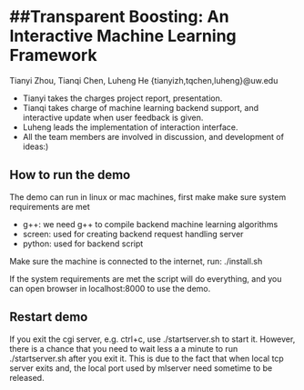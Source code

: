 ##Transparent Boosting: An Interactive Machine Learning Framework
===============
Tianyi Zhou, Tianqi Chen, Luheng He {tianyizh,tqchen,luheng}@uw.edu

* Tianyi takes the charges project report, presentation.
* Tianqi takes charge of machine learning backend support, and interactive update when user feedback is given.
* Luheng leads the implementation of interaction interface.
* All the team members are involved in discussion, and development of ideas:)

## How to run the demo
The demo can run in linux or mac machines, first make make sure system requirements are met
* g++: we need g++ to compile backend machine learning algorithms
* screen: used for creating backend request handling server 
* python: used for backend script

Make sure the machine is connected to the internet, run: 
./install.sh

If the system requirements are met the script will do everything, and you can open browser in localhost:8000 to use the demo.

## Restart demo
If you exit the cgi server, e.g. ctrl+c, use ./startserver.sh to start it. 
However, there is a chance that you need to wait less a a minute to run ./startserver.sh after you exit it.
This is due to the fact that when local tcp server exits and, the local port used by mlserver need sometime to be released.

